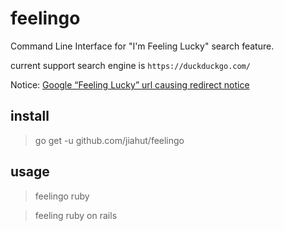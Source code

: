 # feelingo

Command Line Interface for "I'm Feeling Lucky" search feature.

current support search engine is `https://duckduckgo.com/`

Notice: [Google “Feeling Lucky” url causing redirect notice](https://superuser.com/questions/1496083/google-feeling-lucky-url-causing-redirect-notice)

## install

> go get  -u github.com/jiahut/feelingo


## usage

> feelingo ruby

> feeling ruby on rails

